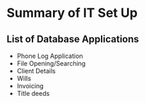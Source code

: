 # Summary of IT Set Up

## List of Database Applications
- Phone Log Application
- File Opening/Searching
- Client Details
- Wills
- Invoicing 
- Title deeds
